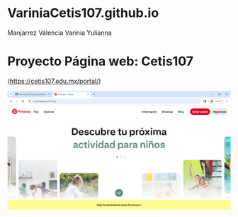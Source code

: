 # VariniaCetis107.github.io
Manjarrez Valencia Varinia Yulianna

# Proyecto Página web: Cetis107

(https://cetis107.edu.mx/portal/)

![Pinterest/captura de pantalla.png](https://github.com/VariniaCetis107/VariniaCetis107.github.io/blob/main/Pinterest/captura%20de%20pantalla.png)

